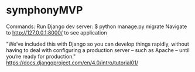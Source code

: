 # symphonyMVP

Commands:
Run Django dev server: $ python manage.py migrate
Navigate to http://127.0.0.1:8000/ to see application

"We’ve included this with Django so you can develop things rapidly, without having to deal with configuring a production server – such as Apache – until you’re ready for production."
https://docs.djangoproject.com/en/4.0/intro/tutorial01/
